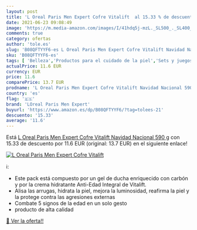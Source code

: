 ```yaml
---
layout: post
title: 'L Oreal Paris Men Expert Cofre Vitalift  al 15.33 % de descuento'
date: 2021-06-23 09:08:49
image: 'https://m.media-amazon.com/images/I/41hdq5j-mzL._SL500_._SL400_.jpg'
comments: true
category: ofertas
author: 'tole.es'
slug: 'B08QFTYYF6-es L Oreal Paris Men Expert Cofre Vitalift Navidad Nacional...'
sku: 'B08QFTYYF6-es'
tags: [ 'Belleza','Productos para el cuidado de la piel','Sets y juegos para el cuidado de la piel','loreal paris men expert','navidad', ]
actualPrice: 11.6 EUR
currency: EUR
price: 11.6
comparePrice: 13.7 EUR
prodname: 'L Oreal Paris Men Expert Cofre Vitalift Navidad Nacional 590 g'
country: 'es'
flag: '🇪🇸'
brand: 'LOreal Paris Men Expert'
buyurl: 'https://www.amazon.es/dp/B08QFTYYF6/?tag=tolees-21'
descuento: '15.33'
average: '11.6'
---
```


Está [L Oreal Paris Men Expert Cofre Vitalift Navidad Nacional 590 g](https://www.amazon.es/dp/B08QFTYYF6/?tag=tolees-21) con 15.33 de descuento por 11.6 EUR (original: 13.7 EUR) en el siguiente enlace!

[![L Oreal Paris Men Expert Cofre Vitalift ](https://m.media-amazon.com/images/I/41hdq5j-mzL._SL500_._SL400_.jpg)](https://www.amazon.es/dp/B08QFTYYF6/?tag=tolees-21)

ℹ️:

- Este pack está compuesto por un gel de ducha enriquecido con carbón y por la crema hidratante Anti-Edad Integral de Vitalift.
- Alisa las arrugas, hidrata la piel, mejora la luminosidad, reafirma la piel y la protege contra las agresiones externas
- Combate 5 signos de la edad en un solo gesto
- producto de alta calidad

[🛒 Ver la oferta!!](https://www.amazon.es/dp/B08QFTYYF6/?tag=tolees-21)
